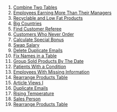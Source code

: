 1) [Combine Two Tables](https://leetcode.com/problems/combine-two-tables/)
2) [Employees Earning More Than Their Managers](https://leetcode.com/problems/employees-earning-more-than-their-managers/)
3) [Recyclable and Low Fat Products](https://leetcode.com/problems/recyclable-and-low-fat-products/)
4) [Big Countries](https://leetcode.com/problems/big-countries/)
5) [Find Customer Referee](https://leetcode.com/problems/find-customer-referee/)
6) [Customers Who Never Order](https://leetcode.com/problems/customers-who-never-order/)
7) [Calculate Special Bonus](https://leetcode.com/problems/calculate-special-bonus/)
8) [Swap Salary](https://leetcode.com/problems/swap-salary/)
9) [Delete Duplicate Emails](https://leetcode.com/problems/delete-duplicate-emails/)
10) [Fix Names in a Table](https://leetcode.com/problems/fix-names-in-a-table/)
11) [Group Sold Products By The Date](https://leetcode.com/problems/group-sold-products-by-the-date/)
12) [Patients With a Condition](https://leetcode.com/problems/patients-with-a-condition/)
13) [Employees With Missing Information](https://leetcode.com/problems/employees-with-missing-information/)
14) [Rearrange Products Table](https://leetcode.com/problems/rearrange-products-table/)
15) [Article Views I](https://leetcode.com/problems/article-views-i/)
16) [Duplicate Emails](https://leetcode.com/problems/duplicate-emails/)
17) [Rising Temperature](https://leetcode.com/problems/rising-temperature/)
18) [Sales Person](https://leetcode.com/problems/sales-person/)
19) [Rearrange Products Table](https://leetcode.com/problems/rearrange-products-table/)
